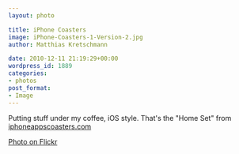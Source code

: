 ```yaml
---
layout: photo

title: iPhone Coasters
image: iPhone-Coasters-1-Version-2.jpg
author: Matthias Kretschmann

date: 2010-12-11 21:19:29+00:00
wordpress_id: 1889
categories:
- photos
post_format:
- Image
---
```


Putting stuff under my coffee, iOS style. That's the "Home Set" from [iphoneappscoasters.com](http://iphoneappscoasters.com)

[Photo on Flickr](http://www.flickr.com/photos/krema/5252227652)
